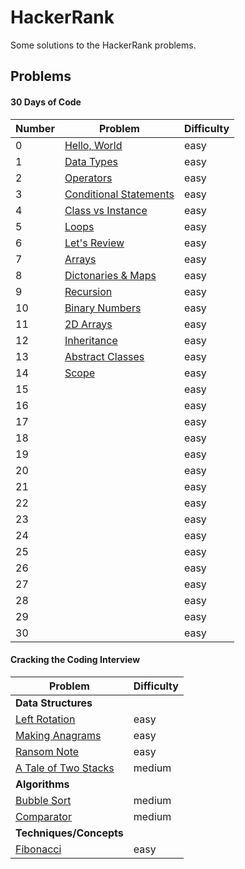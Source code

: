 HackerRank
=======================================

Some solutions to the HackerRank problems.

Problems
----------------------------------------

#### 30 Days of Code

| Number | Problem                                                              | Difficulty |
|--------|----------------------------------------------------------------------|------------|
| 0      | [Hello, World](https://www.hackerrank.com/challenges/30-hello-world) | easy       |
| 1      | [Data Types](https://www.hackerrank.com/challenges/30-data-types)   | easy       |
| 2      | [Operators](https://www.hackerrank.com/challenges/30-operators)     | easy       |
| 3      | [Conditional Statements](https://www.hackerrank.com/challenges/30-conditional-statements) | easy       |
| 4      | [Class vs Instance](https://www.hackerrank.com/challenges/30-class-vs-instance)   | easy       |
| 5      | [Loops](https://www.hackerrank.com/challenges/30-loops)     | easy       |
| 6      | [Let's Review](https://www.hackerrank.com/challenges/30-review-loop) | easy       |
| 7      | [Arrays](https://www.hackerrank.com/challenges/30-arrays)   | easy       |
| 8      | [Dictonaries & Maps](https://www.hackerrank.com/challenges/30-dictionaries-and-maps)     | easy       |
| 9     | [Recursion](https://www.hackerrank.com/challenges/30-recursion) | easy       |
| 10      | [Binary Numbers](https://www.hackerrank.com/challenges/30-binary-numbers)   | easy       |
| 11     | [2D Arrays](https://www.hackerrank.com/challenges/30-2d-arrays)     | easy       |
| 12     | [Inheritance](https://www.hackerrank.com/challenges/30-inheritance) | easy       |
| 13      | [Abstract Classes](https://www.hackerrank.com/challenges/30-abstract-classes)   | easy       |
| 14     | [Scope](https://www.hackerrank.com/challenges/30-scope)     | easy       |
| 15     |     | easy       |
| 16     |     | easy       |
| 17     |     | easy       |
| 18     |     | easy       |
| 19     |     | easy       |
| 20     |     | easy       |
| 21     |     | easy       |
| 22     |     | easy       |
| 23     |     | easy       |
| 24     |     | easy       |
| 25     |     | easy       |
| 26     |     | easy       |
| 27     |     | easy       |
| 28     |     | easy       |
| 29     |     | easy       |
| 30     |     | easy       |


#### Cracking the Coding Interview

| Problem                                                                         | Difficulty |
|---------------------------------------------------------------------------------|------------|
| **Data Structures**                                                                               |            |
| [Left Rotation](https://www.hackerrank.com/challenges/ctci-array-left-rotation) | easy       |
|  [Making Anagrams](https://www.hackerrank.com/challenges/ctci-making-anagrams)              | easy       |
| [Ransom Note](https://www.hackerrank.com/challenges/ctci-ransom-note)                | easy       |
| [A Tale of Two Stacks](https://www.hackerrank.com/challenges/ctci-queue-using-two-stacks)                | medium       |
| **Algorithms**                                                                                |            |
| [Bubble Sort](https://www.hackerrank.com/challenges/ctci-bubble-sort)                | medium       |
| [Comparator](https://www.hackerrank.com/challenges/ctci-comparator-sorting)                | medium       |
| **Techniques/Concepts**                                                                              |            |
| [Fibonacci](https://www.hackerrank.com/challenges/ctci-fibonacci-numbers)                | easy      |

